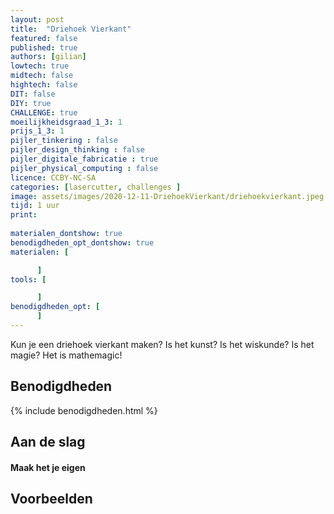 ```yaml
---
layout: post
title:  "Driehoek Vierkant"
featured: false
published: true
authors: [gilian]
lowtech: true
midtech: false
hightech: false
DIT: false
DIY: true
CHALLENGE: true
moeilijkheidsgraad_1_3: 1
prijs_1_3: 1
pijler_tinkering : false
pijler_design_thinking : false
pijler_digitale_fabricatie : true
pijler_physical_computing : false
licence: CCBY-NC-SA 
categories: [lasercutter, challenges ]
image: assets/images/2020-12-11-DriehoekVierkant/driehoekvierkant.jpeg
tijd: 1 uur
print:
    
materialen_dontshow: true
benodigdheden_opt_dontshow: true
materialen: [

      ]
tools: [

      ]
benodigdheden_opt: [
      ]
---
```


Kun je een driehoek vierkant maken? Is het kunst? Is het wiskunde? Is het magie? Het is mathemagic!


## Benodigdheden


{% include benodigdheden.html %}


## Aan de slag 

#### Maak het je eigen


## Voorbeelden

